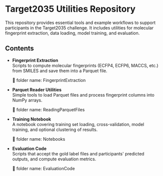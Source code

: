 # Target2035 Utilities Repository

This repository provides essential tools and example workflows to support participants in the Target2035 challenge. It includes utilities for molecular fingerprint extraction, data loading, model training, and evaluation.
## Contents

- **Fingerprint Extraction**  
  Scripts to compute molecular fingerprints (ECFP4, ECFP6, MACCS, etc.) from SMILES and save them into a Parquet file.
  
  📁 folder name: FingerprintExtraction

- **Parquet Reader Utilities**  
  Simple tools to load Parquet files and process fingerprint columns into NumPy arrays.
  
  📁 folder name: ReadingParquetFiles

- **Training Notebook**  
  A notebook covering training set loading, cross-validation, model training, and optional clustering of results.
  
   📁 folder name: Notebooks

- **Evaluation Code**  
  Scripts that accept the gold label files and participants' predicted outputs, and compute evaluation metrics.
  
   📁 folder name: EvaluationCode
